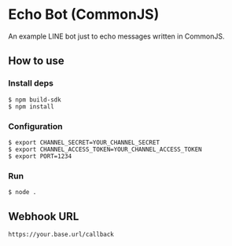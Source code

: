 # Echo Bot (CommonJS)

An example LINE bot just to echo messages written in CommonJS.

## How to use

### Install deps

``` shell
$ npm build-sdk
$ npm install
```

### Configuration

``` shell
$ export CHANNEL_SECRET=YOUR_CHANNEL_SECRET
$ export CHANNEL_ACCESS_TOKEN=YOUR_CHANNEL_ACCESS_TOKEN
$ export PORT=1234
```

### Run

``` shell
$ node .
```

## Webhook URL

```
https://your.base.url/callback
```
